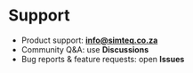# Support

- Product support: **info@simteq.co.za**
- Community Q&A: use **Discussions**
- Bug reports & feature requests: open **Issues**

